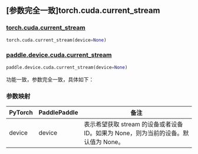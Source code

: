 ## [参数完全一致]torch.cuda.current_stream

### [torch.cuda.current_stream](https://pytorch.org/docs/1.13/generated/torch.cuda.current_stream.html#torch.cuda.current_stream)

```python
torch.cuda.current_stream(device=None)
```

### [paddle.device.cuda.current_stream](https://www.paddlepaddle.org.cn/documentation/docs/zh/api/paddle/device/cuda/current_stream_cn.html)

```python
paddle.device.cuda.current_stream(device=None)
```

功能一致，参数完全一致，具体如下：
### 参数映射
| PyTorch       | PaddlePaddle | 备注                                                   |
| ------------- | ------------ | ------------------------------------------------------ |
| device        | device            | 表示希望获取 stream 的设备或者设备 ID。如果为 None，则为当前的设备。默认值为 None。                                     |
